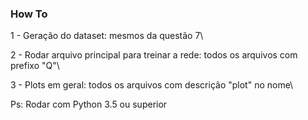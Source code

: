 ### How To 

1 - Geração do dataset: mesmos da questão 7\

2 - Rodar arquivo principal para treinar a rede: todos os arquivos com prefixo "Q"\

3 - Plots em geral: todos os arquivos com descrição "plot" no nome\

Ps: Rodar com Python 3.5 ou superior 
